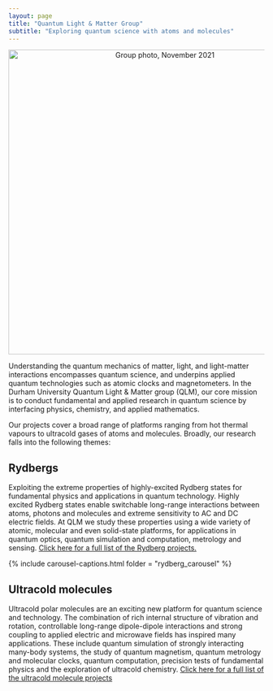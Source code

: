 ```yaml
---
layout: page
title: "Quantum Light & Matter Group"
subtitle: "Exploring quantum science with atoms and molecules"
---
```


<center><img width=600 src="/assets/img/qlm_group_photo_nov21.jpg" alt="Group photo, November 2021" /></center>

Understanding the quantum mechanics of matter, light, and light-matter interactions encompasses quantum science, and underpins applied quantum technologies such as atomic clocks and magnetometers. In the Durham University Quantum Light & Matter group (QLM), our core mission is to conduct fundamental and applied research in quantum science by interfacing physics, chemistry, and applied mathematics. 

Our projects cover a broad range of platforms ranging from hot thermal vapours to ultracold gases of atoms and molecules. Broadly, our research falls into the following themes: 

## Rydbergs

Exploiting the extreme properties of highly-excited Rydberg states for fundamental physics and applications in quantum technology. Highly excited Rydberg states enable switchable long-range interactions between atoms, photons and molecules and  extreme sensitivity to AC and DC electric fields. At QLM we study these properties using a wide variety of atomic, molecular and even solid-state platforms, for applications in quantum optics, quantum simulation and computation, metrology and sensing. [Click here for a full list of the Rydberg projects.]()

{% include carousel-captions.html folder = "rydberg_carousel" %}

## Ultracold molecules

Ultracold polar molecules are an exciting new platform for quantum science and technology. The combination of rich internal structure of vibration and rotation, controllable long-range dipole-dipole interactions and strong coupling to applied electric and microwave fields has inspired many applications. These include quantum simulation of strongly interacting many-body systems, the study of quantum magnetism, quantum metrology and molecular clocks, quantum computation, precision tests of fundamental physics and the exploration of ultracold chemistry. [Click here for a full list of the ultracold molecule projects]()


